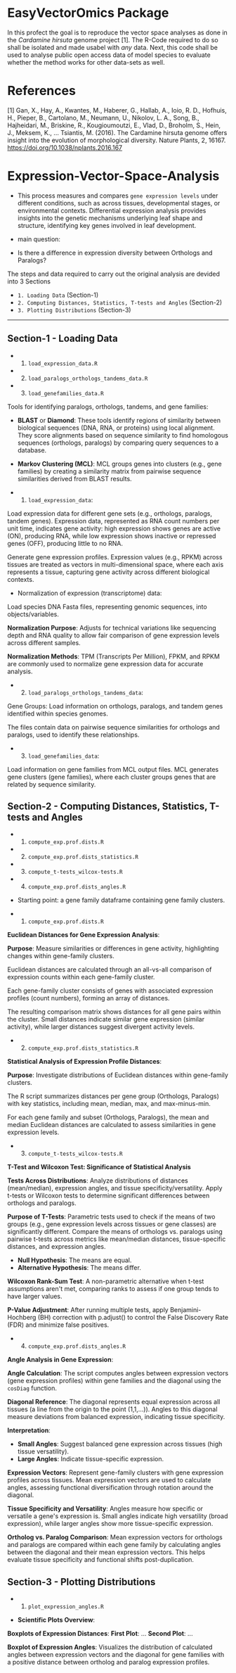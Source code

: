 
# EasyVectorOmics Package

In this profect the goal is to reproduce the vector space analyses as done in
the _Cardamine hirsuta_ genome project [1]. The R-Code required to do so shall
be isolated and made usabel with _any_ data. Next, this code shall be used to
analyse public open access data of model species to evaluate whether the method
works for other data-sets as well.

# References

[1] Gan, X., Hay, A., Kwantes, M., Haberer, G., Hallab, A., Ioio, R. D.,
  Hofhuis, H., Pieper, B., Cartolano, M., Neumann, U., Nikolov, L. A., Song,
  B., Hajheidari, M., Briskine, R., Kougioumoutzi, E., Vlad, D., Broholm, S.,
  Hein, J., Meksem, K., … Tsiantis, M. (2016). The Cardamine hirsuta genome
  offers insight into the evolution of morphological diversity. Nature Plants,
  2, 16167. https://doi.org/10.1038/nplants.2016.167


# Expression-Vector-Space-Analysis

- This process measures and compares `gene expression levels` under different conditions, 
  such as across tissues, developmental stages, or environmental contexts. 
  Differential expression analysis provides insights into the genetic mechanisms 
  underlying leaf shape and structure, identifying key genes involved in leaf development.

- main question:
- Is there a difference in expression diversity between Orthologs and Paralogs?


The steps and data required to carry out the original analysis are devided into 3 Sections 

- `1. Loading Data`                                                             (Section-1) 
- `2. Computing Distances, Statistics, T-tests and Angles`                      (Section-2) 
- `3. Plotting Distributions`                                                   (Section-3) 

-------------------------------------------------------------------------------------------

## Section-1 - Loading Data

- 1.  `load_expression_data.R`	          
- 2.  `load_paralogs_orthologs_tandems_data.R`    
- 3.  `load_genefamilies_data.R`

Tools for identifying paralogs, orthologs, tandems, and gene families:

- **BLAST** or **Diamond**: 
These tools identify regions of similarity between 
biological sequences (DNA, RNA, or proteins) using local alignment. 
They score alignments based on sequence similarity to find 
homologous sequences (orthologs, paralogs) by comparing query sequences to a database.

- **Markov Clustering (MCL)**: 
MCL groups genes into clusters (e.g., gene families) 
by creating a similarity matrix from pairwise sequence similarities derived from BLAST results.

- 1. `load_expression_data`:

Load expression data for different gene sets (e.g., orthologs, paralogs, tandem genes). 
Expression data, represented as RNA count numbers per unit time, indicates gene activity: 
high expression shows genes are active (ON), producing RNA, 
while low expression shows inactive or repressed genes (OFF), producing little to no RNA.

Generate gene expression profiles. Expression values (e.g., RPKM) across tissues 
are treated as vectors in multi-dimensional space, where each axis represents a tissue, 
capturing gene activity across different biological contexts.

- Normalization of expression (transcriptome) data:

Load species DNA Fasta files, representing genomic sequences, into objects/variables.
  
**Normalization Purpose**: Adjusts for technical variations like sequencing depth 
and RNA quality to allow fair comparison of gene expression levels across different samples.

**Normalization Methods**: TPM (Transcripts Per Million), FPKM, and RPKM are commonly 
used to normalize gene expression data for accurate analysis.

- 2. `load_paralogs_orthologs_tandems_data`:

Gene Groups: Load information on orthologs, paralogs, and tandem genes 
identified within species genomes.

The files contain data on pairwise sequence similarities for orthologs and paralogs, 
used to identify these relationships.

- 3. `load_genefamilies_data`:

Load information on gene families from MCL output files.
MCL generates gene clusters (gene families), 
where each cluster groups genes that are related by sequence similarity.


## Section-2 - Computing Distances, Statistics, T-tests and Angles
			                                      
- 1.  `compute_exp.prof.dists.R` 	                        
- 2.  `compute_exp.prof.dists_statistics.R`
- 3.  `compute_t-tests_wilcox-tests.R`
- 4.  `compute_exp.prof.dists_angles.R`  

- Starting point: a gene family dataframe containing gene family clusters.

- 1.  `compute_exp.prof.dists.R` 

**Euclidean Distances for Gene Expression Analysis**:

**Purpose**: Measure similarities or differences in gene activity, 
highlighting changes within gene-family clusters.
  
Euclidean distances are calculated through an all-vs-all comparison 
of expression counts within each gene-family cluster.
  
Each gene-family cluster consists of genes with associated expression profiles (count numbers), 
forming an array of distances.

The resulting comparison matrix shows distances for all gene pairs within the cluster. 
Small distances indicate similar gene expression (similar activity), 
while larger distances suggest divergent activity levels.


- 2.  `compute_exp.prof.dists_statistics.R`

**Statistical Analysis of Expression Profile Distances**:

**Purpose**: Investigate distributions of Euclidean distances within gene-family clusters.

The R script summarizes distances per gene group (Orthologs, Paralogs) with key statistics, 
including mean, median, max, and max-minus-min.

For each gene family and subset (Orthologs, Paralogs), the mean and median Euclidean distances 
are calculated to assess similarities in gene expression levels.


- 3.  `compute_t-tests_wilcox-tests.R`

**T-Test and Wilcoxon Test: Significance of Statistical Analysis**

**Tests Across Distributions**: Analyze distributions of distances (mean/median), 
expression angles, and tissue specificity/versatility. Apply t-tests or Wilcoxon tests 
to determine significant differences between orthologs and paralogs.

**Purpose of T-Tests**: Parametric tests used to check if the means of two groups 
(e.g., gene expression levels across tissues or gene classes) are significantly different. 
Compare the means of orthologs vs. paralogs using pairwise t-tests across metrics 
like mean/median distances, tissue-specific distances, and expression angles.  
  - **Null Hypothesis**:        The means are equal.
  - **Alternative Hypothesis**: The means differ.

**Wilcoxon Rank-Sum Test**: A non-parametric alternative when t-test assumptions aren't met, 
comparing ranks to assess if one group tends to have larger values.

**P-Value Adjustment**: After running multiple tests, apply Benjamini-Hochberg (BH) 
correction with p.adjust() to control the False Discovery Rate (FDR) and minimize false positives.


- 4.  `compute_exp.prof.dists_angles.R`


**Angle Analysis in Gene Expression**:

**Angle Calculation**: The script computes angles between expression vectors (gene expression profiles) 
within gene families and the diagonal using the `cosDiag` function.

**Diagonal Reference**: The diagonal represents equal expression across all tissues 
(a line from the origin to the point (1,1,...)). Angles to this diagonal measure 
deviations from balanced expression, indicating tissue specificity.

**Interpretation**: 
  - **Small Angles**: Suggest balanced gene expression across tissues (high tissue versatility).
  - **Large Angles**: Indicate tissue-specific expression.

**Expression Vectors**: Represent gene-family clusters with gene expression profiles across tissues. 
Mean expression vectors are used to calculate angles, 
assessing functional diversification through rotation around the diagonal.

**Tissue Specificity and Versatility**:
Angles measure how specific or versatile a gene's expression is. 
Small angles indicate high versatility (broad expression), 
while larger angles show more tissue-specific expression.

**Ortholog vs. Paralog Comparison**:
Mean expression vectors for orthologs and paralogs are compared within 
each gene family by calculating angles between the diagonal and their mean expression vectors. 
This helps evaluate tissue specificity and functional shifts post-duplication.


## Section-3 - Plotting Distributions

- 1. `plot_expression_angles.R`    


- **Scientific Plots Overview**:

**Boxplots of Expression Distances**:
**First Plot**: ...
**Second Plot**: ...

**Boxplot of Expression Angles**:
Visualizes the distribution of calculated angles between expression vectors and 
the diagonal for gene families with a positive distance between ortholog and paralog expression profiles.